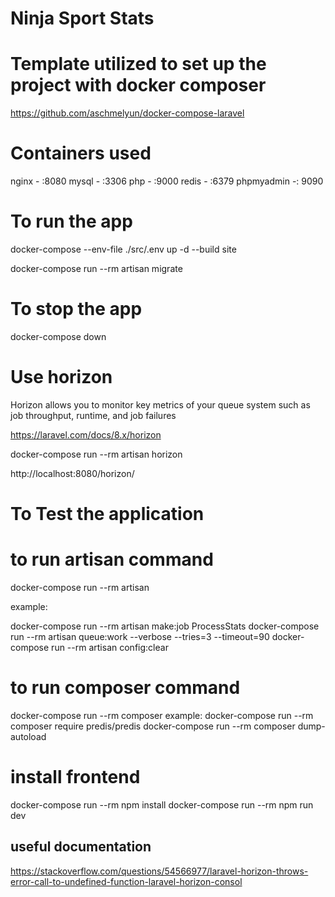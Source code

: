 # Ninja Sport Stats


# Template utilized to set up the project with docker composer
https://github.com/aschmelyun/docker-compose-laravel

# Containers used

nginx - :8080
mysql - :3306
php - :9000
redis - :6379
phpmyadmin -: 9090

# To run the app
docker-compose --env-file ./src/.env up -d --build site

docker-compose run --rm artisan migrate

# To stop the app

docker-compose down 


# Use horizon 

 Horizon allows you to monitor key metrics of your queue system such as job throughput, runtime, and job failures

https://laravel.com/docs/8.x/horizon

docker-compose run --rm artisan horizon 

http://localhost:8080/horizon/

# To Test the application


# to run artisan command

docker-compose run --rm artisan <command>

example:

docker-compose run --rm artisan make:job ProcessStats
docker-compose run --rm artisan queue:work --verbose --tries=3 --timeout=90
docker-compose run --rm artisan config:clear

# to run composer command
docker-compose run --rm composer <command>
example:
docker-compose run --rm composer require predis/predis
docker-compose run --rm composer dump-autoload


# install frontend

docker-compose run --rm npm install
docker-compose run --rm npm run dev

## useful documentation
https://stackoverflow.com/questions/54566977/laravel-horizon-throws-error-call-to-undefined-function-laravel-horizon-consol